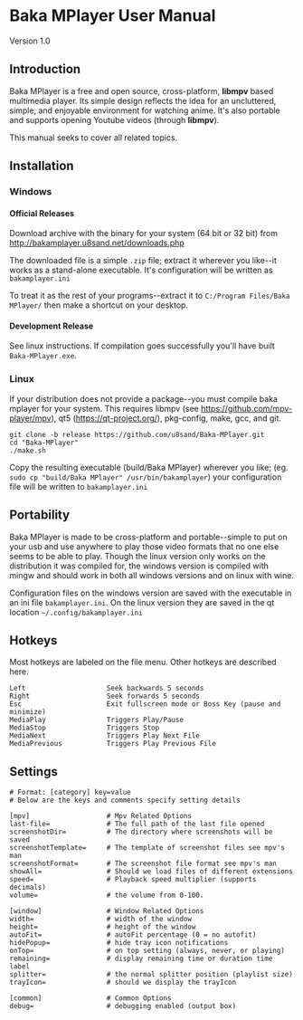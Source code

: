 # Baka MPlayer User Manual
Version 1.0

## Introduction

Baka MPlayer is a free and open source, cross-platform, **libmpv** based multimedia player.
Its simple design reflects the idea for an uncluttered, simple, and enjoyable environment for watching anime.
It's also portable and supports opening Youtube videos (through **libmpv**).

This manual seeks to cover all related topics.

## Installation

### Windows

#### Official Releases

Download archive with the binary for your system (64 bit or 32 bit) from
http://bakamplayer.u8sand.net/downloads.php

The downloaded file is a simple `.zip` file; extract it wherever you like--it works as a stand-alone executable. It's configuration will be written as `bakamplayer.ini`

To treat it as the rest of your programs--extract it to `C:/Program Files/Baka MPlayer/` then make a shortcut on your desktop.

#### Development Release

See linux instructions. If compilation goes successfully you'll have built `Baka-MPlayer.exe`.

### Linux

If your distribution does not provide a package--you must compile baka mplayer for your system. This requires libmpv (see https://github.com/mpv-player/mpv), qt5 (https://qt-project.org/), pkg-config, make, gcc, and git.

	git clone -b release https://github.com/u8sand/Baka-MPlayer.git
	cd "Baka-MPlayer"
	./make.sh
	
Copy the resulting executable (build/Baka MPlayer) wherever you like; (eg. `sudo cp "build/Baka MPlayer" /usr/bin/bakamplayer`) your configuration file will be written to `bakamplayer.ini`


## Portability

Baka MPlayer is made to be cross-platform and portable--simple to put on your usb and use anywhere to play those video formats that no one else seems to be able to play. Though the linux version only works on the distribution it was compiled for, the windows version is compiled with mingw and should work in both all windows versions and on linux with wine.

Configuration files on the windows version are saved with the executable in an ini file `bakamplayer.ini`. On the linux version they are saved in the qt location `~/.config/bakamplayer.ini`


## Hotkeys

Most hotkeys are labeled on the file menu. Other hotkeys are described here.

	Left                    Seek backwards 5 seconds
	Right                   Seek forwards 5 seconds
	Esc                     Exit fullscreen mode or Boss Key (pause and minimize)
	MediaPlay               Triggers Play/Pause
	MediaStop               Triggers Stop
	MediaNext               Triggers Play Next File
	MediaPrevious           Triggers Play Previous File


## Settings

	# Format: [category] key=value
	# Below are the keys and comments specify setting details
	
	[mpv]                   # Mpv Related Options
	last-file=              # The full path of the last file opened
	screenshotDir=          # The directory where screenshots will be saved
	screenshotTemplate=     # The template of screenshot files see mpv's man
	screenshotFormat=       # The screenshot file format see mpv's man
	showAll=                # Should we load files of different extensions
	speed=                  # Playback speed multiplier (supports decimals)
	volume=                 # the volume from 0-100.
	
	[window]                # Window Related Options
	width=                  # width of the window
	height=                 # height of the window
	autoFit=                # autoFit percentage (0 = no autofit)
	hidePopup=              # hide tray icon notifications
	onTop=                  # on top setting (always, never, or playing)
	remaining=              # display remaining time or duration time label
	splitter=               # the normal splitter position (playlist size)
	trayIcon=               # should we display the trayIcon

	[common]                # Common Options
	debug=                  # debugging enabled (output box)
	
